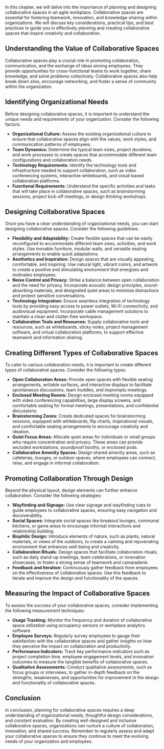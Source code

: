 
In this chapter, we will delve into the importance of planning and designing collaborative spaces in an agile workplace. Collaborative spaces are essential for fostering teamwork, innovation, and knowledge-sharing within organizations. We will discuss key considerations, practical tips, and best practices to guide you in effectively planning and creating collaborative spaces that inspire creativity and collaboration.

**Understanding the Value of Collaborative Spaces**
---------------------------------------------------

Collaborative spaces play a crucial role in promoting collaboration, communication, and the exchange of ideas among employees. They provide opportunities for cross-functional teams to work together, share knowledge, and solve problems collectively. Collaborative spaces also help break down silos, encourage networking, and foster a sense of community within the organization.

**Identifying Organizational Needs**
------------------------------------

Before designing collaborative spaces, it is important to understand the unique needs and requirements of your organization. Consider the following factors:

* **Organizational Culture:** Assess the existing organizational culture to ensure that collaborative spaces align with the values, work styles, and communication patterns of employees.
* **Team Dynamics:** Determine the typical team sizes, project durations, and work processes to create spaces that accommodate different team configurations and collaboration needs.
* **Technology Requirements:** Identify the technology tools and infrastructure needed to support collaboration, such as video conferencing systems, interactive whiteboards, and cloud-based collaboration platforms.
* **Functional Requirements:** Understand the specific activities and tasks that will take place in collaborative spaces, such as brainstorming sessions, project kick-off meetings, or design thinking workshops.

**Designing Collaborative Spaces**
----------------------------------

Once you have a clear understanding of organizational needs, you can start designing collaborative spaces. Consider the following guidelines:

* **Flexibility and Adaptability:** Create flexible spaces that can be easily reconfigured to accommodate different team sizes, activities, and work styles. Use movable furniture, modular walls, and versatile seating arrangements to enable quick adaptations.
* **Aesthetics and Inspiration:** Design spaces that are visually appealing, comfortable, and inspiring. Use natural light, vibrant colors, and artwork to create a positive and stimulating environment that energizes and motivates employees.
* **Noise Control and Privacy:** Strike a balance between open collaboration and the need for privacy. Incorporate acoustic design principles, sound-absorbing materials, and designated quiet areas to minimize distractions and protect sensitive conversations.
* **Technology Integration:** Ensure seamless integration of technology tools by providing easy access to power outlets, Wi-Fi connectivity, and audiovisual equipment. Incorporate cable management solutions to maintain a clean and clutter-free workspace.
* **Collaboration Tools and Resources:** Supply collaborative tools and resources, such as whiteboards, sticky notes, project management software, and virtual collaboration platforms, to support effective teamwork and information sharing.

**Creating Different Types of Collaborative Spaces**
----------------------------------------------------

To cater to various collaboration needs, it is important to create different types of collaborative spaces. Consider the following types:

* **Open Collaboration Areas:** Provide open spaces with flexible seating arrangements, writable surfaces, and interactive displays to facilitate spontaneous discussions, team huddles, and impromptu meetings.
* **Enclosed Meeting Rooms:** Design enclosed meeting rooms equipped with video conferencing capabilities, large display screens, and comfortable seating for formal meetings, presentations, and confidential discussions.
* **Brainstorming Zones:** Create dedicated spaces for brainstorming sessions, equipped with whiteboards, flip charts, inspirational visuals, and comfortable seating arrangements to encourage creativity and ideation.
* **Quiet Focus Areas:** Allocate quiet areas for individuals or small groups who require concentration and privacy. These areas can provide secluded workstations, soundproof booths, or enclosed pods.
* **Collaborative Amenity Spaces:** Design shared amenity areas, such as cafeterias, lounges, or outdoor spaces, where employees can connect, relax, and engage in informal collaboration.

**Promoting Collaboration Through Design**
------------------------------------------

Beyond the physical layout, design elements can further enhance collaboration. Consider the following strategies:

* **Wayfinding and Signage:** Use clear signage and wayfinding cues to guide employees to collaborative spaces, ensuring easy navigation and discoverability.
* **Social Spaces:** Integrate social spaces like breakout lounges, communal kitchens, or game areas to encourage informal interactions and relationship building.
* **Biophilic Design:** Introduce elements of nature, such as plants, natural materials, or views of the outdoors, to create a calming and rejuvenating environment that enhances well-being and creativity.
* **Collaboration Rituals:** Design spaces that facilitate collaboration rituals, such as daily stand-up meetings, team celebrations, or innovation showcases, to foster a strong sense of teamwork and camaraderie.
* **Feedback and Iteration:** Continuously gather feedback from employees on the effectiveness of collaborative spaces. Use this feedback to iterate and improve the design and functionality of the spaces.

**Measuring the Impact of Collaborative Spaces**
------------------------------------------------

To assess the success of your collaborative spaces, consider implementing the following measurement techniques:

* **Usage Tracking:** Monitor the frequency and duration of collaborative space utilization using occupancy sensors or workplace analytics software.
* **Employee Surveys:** Regularly survey employees to gauge their satisfaction with the collaborative spaces and gather insights on how they perceive the impact on collaboration and productivity.
* **Performance Indicators:** Track key performance indicators such as project completion time, employee engagement levels, and innovation outcomes to measure the tangible benefits of collaborative spaces.
* **Qualitative Assessments:** Conduct qualitative assessments, such as focus groups or interviews, to gather in-depth feedback on the strengths, weaknesses, and opportunities for improvement in the design and functionality of collaborative spaces.

**Conclusion**
--------------

In conclusion, planning for collaborative spaces requires a deep understanding of organizational needs, thoughtful design considerations, and constant evaluation. By creating well-designed and inclusive collaborative spaces, organizations can nurture a culture of collaboration, innovation, and shared success. Remember to regularly assess and adapt your collaborative spaces to ensure they continue to meet the evolving needs of your organization and employees.

